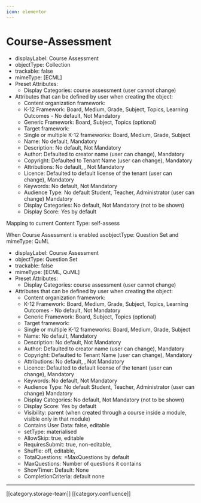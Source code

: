 ```yaml
---
icon: elementor
---
```


# Course-Assessment

* displayLabel: Course Assessment
* objectType: Collection
* trackable: false
* mimeType: \[ECML]
* Preset Attributes:
  * Display Categories: course assessment (user cannot change)
* Attributes that can be defined by user when creating the object:
  * Content organization framework:
  * K-12 Framework: Board, Medium, Grade, Subject, Topics, Learning Outcomes - No default, Not Mandatory
  * Generic Framework: Board, Subject, Topics (optional)
  * Target framework:
  * Single or multiple K-12 frameworks: Board, Medium, Grade, Subject
  * Name: No default, Mandatory
  * Description: No default, Not Mandatory
  * Author: Defaulted to creator name (user can change), Mandatory
  * Copyright: Defaulted to Tenant Name (user can change), Mandatory
  * Attributions: No default, , Not Mandatory
  * Licence: Defaulted to default license of the tenant (user can change), Mandatory
  * Keywords: No default, Not Mandatory
  * Audience Type: No default Student, Teacher, Administrator (user can change) Mandatory
  * Display Categories: No default, Not Mandatory (not to be shown)
  * Display Score: Yes by default

Mapping to current Content Type: self-assess

When Course Assessment is enabled asobjectType: Question Set and mimeType: QuML

* displayLabel: Course Assessment
* objectType: Question Set
* trackable: false
* mimeType: \[ECML, QuML]
* Preset Attributes:
  * Display Categories: course assessment (user cannot change)
* Attributes that can be defined by user when creating the object:
  * Content organization framework:
  * K-12 Framework: Board, Medium, Grade, Subject, Topics, Learning Outcomes - No default, Not Mandatory
  * Generic Framework: Board, Subject, Topics (optional)
  * Target framework:
  * Single or multiple K-12 frameworks: Board, Medium, Grade, Subject
  * Name: No default, Mandatory
  * Description: No default, Not Mandatory
  * Author: Defaulted to creator name (user can change), Mandatory
  * Copyright: Defaulted to Tenant Name (user can change), Mandatory
  * Attributions: No default, , Not Mandatory
  * Licence: Defaulted to default license of the tenant (user can change), Mandatory
  * Keywords: No default, Not Mandatory
  * Audience Type: No default Student, Teacher, Administrator (user can change) Mandatory
  * Display Categories: No default, Not Mandatory (not to be shown)
  * Display Score: Yes by default
  * Visibility: parent (when created through a course inside a module, visible only in that module)
  * Contains User Data: false, editable
  * setType: materialised
  * AllowSkip: true, editable
  * RequiresSubmit: true, non-editable,
  * Shuffle: off, editable,
  * TotalQuestions: =MaxQuestions by default
  * MaxQuestions: Number of questions it contains
  * ShowTimer: Default: None
  * CompletionCriteria: default none

***

\[\[category.storage-team]] \[\[category.confluence]]
